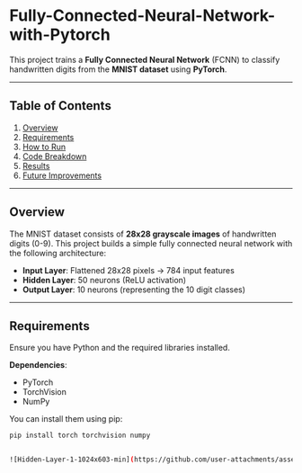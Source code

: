 # Fully-Connected-Neural-Network-with-Pytorch

This project trains a **Fully Connected Neural Network** (FCNN) to classify handwritten digits from the **MNIST dataset** using **PyTorch**.

---

## Table of Contents
1. [Overview](#overview)  
2. [Requirements](#requirements)  
3. [How to Run](#how-to-run)  
4. [Code Breakdown](#code-breakdown)  
5. [Results](#results)  
6. [Future Improvements](#future-improvements)  

---

## Overview
The MNIST dataset consists of **28x28 grayscale images** of handwritten digits (0-9). This project builds a simple fully connected neural network with the following architecture:

- **Input Layer**: Flattened 28x28 pixels → 784 input features  
- **Hidden Layer**: 50 neurons (ReLU activation)  
- **Output Layer**: 10 neurons (representing the 10 digit classes)  

---

## Requirements

Ensure you have Python and the required libraries installed.  

**Dependencies**:
- PyTorch  
- TorchVision  
- NumPy  

You can install them using pip:

```bash
pip install torch torchvision numpy


![Hidden-Layer-1-1024x603-min](https://github.com/user-attachments/assets/37ad167c-688d-4ffc-8e34-322aedcbe429)
